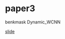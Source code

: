 # paper3
benkmask Dynamic_WCNN

<a href="https://docs.google.com/presentation/d/e/2PACX-1vScX3tVl9xbodTjeUOAnYG2ybTNlAwieclH_bOxkdfuV-jjq0XHj7xB_6IgO_zzFH9Z1mKvbkmYtOMm/pub?start=false&loop=false&delayms=3000">slide</a>
